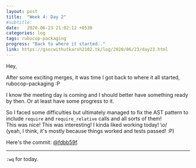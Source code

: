 ```yaml
---
layout: post
title:  "Week 4: Day 2"
#subtitle:
date:   2020-06-23 21:02:12 +0530
categories: log
tags: rubocop-packaging
progress: "Back to where it started.."
link: https://gsocwithutkarsh2102.tk/log/2020/06/23/day23.html
---
```


Hey,

After some exciting merges, it was time I got back to where it all started,
rubocop-packaging :P

I know the meeting day is coming and I should better have something ready
by then. Or at least have some progress to it.

So I faced some difficulties but ultimately managed to fix the AST pattern
to include `require` and `require_relative` calls and all sorts of them!  
This was nice! This was interesting! I kinda liked working today! \o/  
(yeah, I think, it's mostly because things worked and tests passed! :P)

Here's the commit: [@fdbb59f](https://github.com/utkarsh2102/rubocop-packaging/pull/4/commits/fdbb59fd739f604b39b83f4b409341294b9263e9).

---

`:wq` for today.
